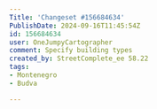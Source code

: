 ```yaml
---
Title: 'Changeset #156684634'
PublishDate: 2024-09-16T11:45:54Z
id: 156684634
user: OneJumpyCartographer
comment: Specify building types
created_by: StreetComplete_ee 58.22
tags:
- Montenegro
- Budva

---
```

